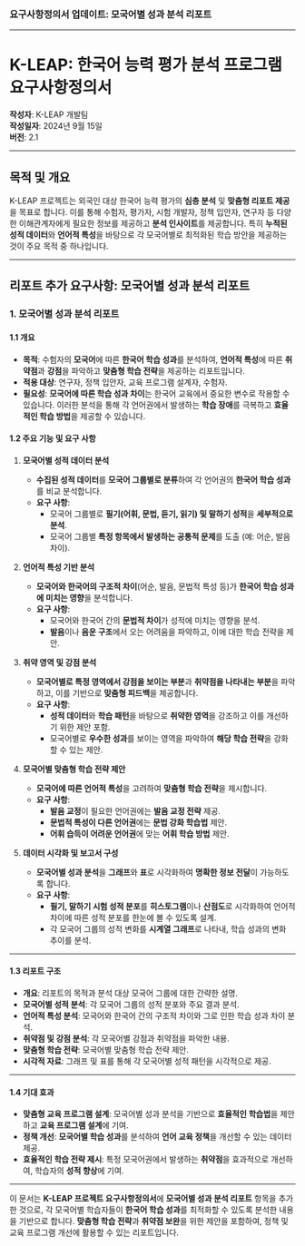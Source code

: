 ### **요구사항정의서 업데이트: 모국어별 성과 분석 리포트**

---

# **K-LEAP: 한국어 능력 평가 분석 프로그램 요구사항정의서**

**작성자**: K-LEAP 개발팀  
**작성일자**: 2024년 9월 15일  
**버전**: 2.1

---

## **목적 및 개요**

K-LEAP 프로젝트는 외국인 대상 한국어 능력 평가의 **심층 분석** 및 **맞춤형 리포트 제공**을 목표로 합니다. 이를 통해 수험자, 평가자, 시험 개발자, 정책 입안자, 연구자 등 다양한 이해관계자에게 필요한 정보를 제공하고 **분석 인사이트**를 제공합니다. 특히 **누적된 성적 데이터**와 **언어적 특성**을 바탕으로 각 모국어별로 최적화된 학습 방안을 제공하는 것이 주요 목적 중 하나입니다.

---

## **리포트 추가 요구사항: 모국어별 성과 분석 리포트**

### **1. 모국어별 성과 분석 리포트**

#### **1.1 개요**
- **목적**: 수험자의 **모국어**에 따른 **한국어 학습 성과**를 분석하여, **언어적 특성**에 따른 **취약점**과 **강점**을 파악하고 **맞춤형 학습 전략**을 제공하는 리포트입니다.
- **적용 대상**: 연구자, 정책 입안자, 교육 프로그램 설계자, 수험자.
- **필요성**: **모국어에 따른 학습 성과 차이**는 한국어 교육에서 중요한 변수로 작용할 수 있습니다. 이러한 분석을 통해 각 언어권에서 발생하는 **학습 장애**를 극복하고 **효율적인 학습 방법**을 제공할 수 있습니다.

#### **1.2 주요 기능 및 요구 사항**

1. **모국어별 성적 데이터 분석**
   - **수집된 성적 데이터**를 **모국어 그룹별로 분류**하여 각 언어권의 **한국어 학습 성과**를 비교 분석합니다.
   - **요구 사항**:
     - 모국어 그룹별로 **필기(어휘, 문법, 듣기, 읽기) 및 말하기 성적**을 **세부적으로 분석**.
     - 모국어 그룹별 **특정 항목에서 발생하는 공통적 문제**를 도출 (예: 어순, 발음 차이).

2. **언어적 특성 기반 분석**
   - **모국어와 한국어의 구조적 차이**(어순, 발음, 문법적 특성 등)가 **한국어 학습 성과에 미치는 영향**을 분석합니다.
   - **요구 사항**:
     - 모국어와 한국어 간의 **문법적 차이**가 성적에 미치는 영향을 분석.
     - **발음**이나 **음운 구조**에서 오는 어려움을 파악하고, 이에 대한 학습 전략을 제안.

3. **취약 영역 및 강점 분석**
   - **모국어별로 특정 영역에서 강점을 보이는 부분**과 **취약점을 나타내는 부분**을 파악하고, 이를 기반으로 **맞춤형 피드백**을 제공합니다.
   - **요구 사항**:
     - **성적 데이터**와 **학습 패턴**을 바탕으로 **취약한 영역**을 강조하고 이를 개선하기 위한 제안 포함.
     - 모국어별로 **우수한 성과**를 보이는 영역을 파악하여 **해당 학습 전략**을 강화할 수 있는 제안.

4. **모국어별 맞춤형 학습 전략 제안**
   - **모국어에 따른 언어적 특성**을 고려하여 **맞춤형 학습 전략**을 제시합니다.
   - **요구 사항**:
     - **발음 교정**이 필요한 언어권에는 **발음 교정 전략** 제공.
     - **문법적 특성이 다른 언어권**에는 **문법 강화 학습법** 제안.
     - **어휘 습득이 어려운 언어권**에 맞는 **어휘 학습 방법** 제안.

5. **데이터 시각화 및 보고서 구성**
   - **모국어별 성과 분석**을 **그래프**와 **표**로 시각화하여 **명확한 정보 전달**이 가능하도록 합니다.
   - **요구 사항**:
     - **필기, 말하기 시험 성적 분포**를 **히스토그램**이나 **산점도**로 시각화하여 언어적 차이에 따른 성적 분포를 한눈에 볼 수 있도록 설계.
     - 각 모국어 그룹의 성적 변화를 **시계열 그래프**로 나타내, 학습 성과의 변화 추이를 분석.

---

#### **1.3 리포트 구조**

- **개요**: 리포트의 목적과 분석 대상 모국어 그룹에 대한 간략한 설명.
- **모국어별 성적 분석**: 각 모국어 그룹의 성적 분포와 주요 결과 분석.
- **언어적 특성 분석**: 모국어와 한국어 간의 구조적 차이와 그로 인한 학습 성과 차이 분석.
- **취약점 및 강점 분석**: 각 모국어별 강점과 취약점을 파악한 내용.
- **맞춤형 학습 전략**: 모국어별 맞춤형 학습 전략 제안.
- **시각적 자료**: 그래프 및 표를 통해 각 모국어별 성적 패턴을 시각적으로 제공.

---

#### **1.4 기대 효과**

- **맞춤형 교육 프로그램 설계**: 모국어별 성과 분석을 기반으로 **효율적인 학습법**을 제안하고 **교육 프로그램 설계**에 기여.
- **정책 개선**: **모국어별 학습 성과**를 분석하여 **언어 교육 정책**을 개선할 수 있는 데이터 제공.
- **효율적인 학습 전략 제시**: 특정 모국어권에서 발생하는 **취약점**을 효과적으로 개선하여, 학습자의 **성적 향상**에 기여.

---

이 문서는 **K-LEAP 프로젝트 요구사항정의서**에 **모국어별 성과 분석 리포트** 항목을 추가한 것으로, 각 모국어별 학습자들이 **한국어 학습 성과**를 최적화할 수 있도록 분석한 내용을 기반으로 합니다. **맞춤형 학습 전략**과 **취약점 보완**을 위한 제안을 포함하여, 정책 및 교육 프로그램 개선에 활용할 수 있는 리포트입니다.